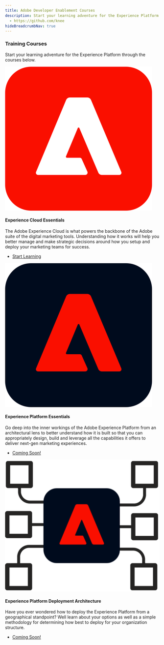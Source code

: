 ```yaml
---
title: Adobe Developer Enablement Courses
description: Start your learning adventure for the Experience Platform
  - https://github.com/knee
hideBreadcrumbNav: true
---
```



<TitleBlock slots="heading, text" theme="light" />

### Training Courses

Start your learning adventure for the Experience Platform through the courses below.

<ProductCard slots="icon, heading, text, buttons" theme="light" width="33%" />

![Experience Cloud Logo](images/aec-logo.svg)

#### Experience Cloud Essentials

The Adobe Experience Cloud is what powers the backbone of the Adobe suite of the digital marketing tools. Understanding how it works will help you better manage and make strategic decisions around how you setup and deploy your marketing teams for success.

* [Start Learning](/courses/experience-cloud-essentials/)

<ProductCard slots="icon, heading, text, buttons" theme="light" width="33%" />

![Experience Platform Logo](images/aep-logo.svg)

#### Experience Platform Essentials

Go deep into the inner workings of the Adobe Experience Platform from an architectural lens to better understand how it is built so that you can appropriately design, build and leverage all the capabilities it offers to deliver next-gen marketing experiences.

* [Coming Soon!](index.md)

<!--
* [Start Learning](/courses/experience-platform-essentials/)
-->

<ProductCard slots="icon, heading, text, buttons" theme="light" width="33%" />

![Experience Platform Foundation](images/aep-foundation.png)

#### Experience Platform Deployment Architecture

Have you ever wondered how to deploy the Experience Platform from a geographical standpoint? Well learn about your options as well as a simple methodology for determining how best to deploy for your organization structure.

* [Coming Soon!](index.md)

<!--
* [Start Learning](/courses/experience-platform-technical-foundation/)  
-->